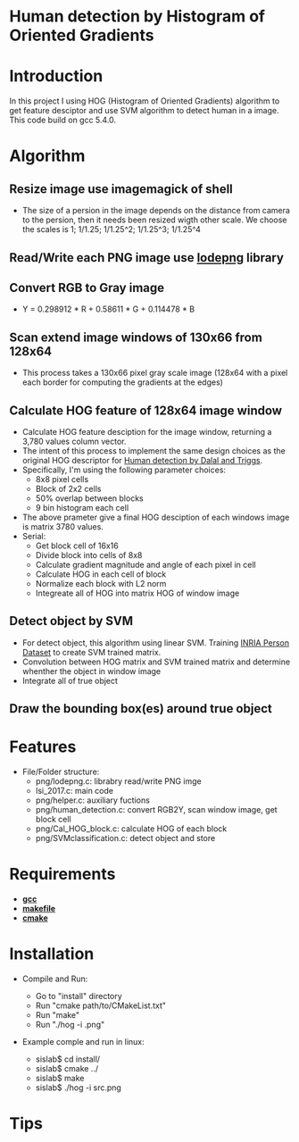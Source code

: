 <!---
t:/*******************************************************************************
// Project name   : LSI Design Contet
// File name      : REAME.md
// Created date   : Wed 22 Mar 2017
// Author         : Huy Hung Ho
// Last modified  : Wed 22 Mar 2017
// Desc           :
*******************************************************************************/
-->
Human detection by Histogram of Oriented Gradients
==================================================

# Introduction
In this project I using HOG (Histogram of Oriented Gradients) algorithm to
get feature desciptor and use SVM algorithm to detect human in a image. This
code build on gcc 5.4.0.


# Algorithm
## Resize image use imagemagick of shell
* The size of a persion in the image depends on the distance from camera to the
  persion, then it needs been resized wigth other scale. We choose the scales is 1; 1/1.25; 1/1.25^2; 1/1.25^3; 1/1.25^4

## Read/Write each PNG image use [lodepng](http://lodev.org/lodepng/) library

## Convert RGB to Gray image
* Y = 0.298912 * R + 0.58611 * G + 0.114478 * B

## Scan extend image windows of 130x66 from 128x64
* This process takes a 130x66 pixel gray scale image (128x64 with a pixel each
border for computing the gradients at the edges)

## Calculate HOG feature of 128x64 image window
* Calculate HOG feature desciption for the image window, returning a 3,780 values column vector.
* The intent of this process to implement the same design choices as the original HOG descriptor for [Human detection by Dalal and Triggs](http://ieeexplore.ieee.org/document/1467360/).
* Specifically, I'm using the following parameter choices:
	* 8x8 pixel cells
	* Block of 2x2 cells
	* 50% overlap between blocks
	* 9 bin histogram each cell
* The above prameter give a final HOG desciption of each windows image is matrix
  3780 values.
* Serial:
	* Get block cell of 16x16
	* Divide block into cells of 8x8
	* Calculate gradient magnitude and angle of each pixel in cell
	* Calculate HOG in each cell of block
	* Normalize each block with L2 norm
	* Integreate all of HOG into matrix HOG of window image

## Detect object by SVM
* For detect object, this algorithm using linear SVM. Training [INRIA Person Dataset](http://pascal.inrialpes.fr/data/human/) to create SVM trained matrix.
* Convolution between HOG matrix and SVM trained matrix and determine whenther the object in window image
* Integrate all of true object

## Draw the bounding box(es) around true object


# Features
* File/Folder structure:
	* png/lodepng.c:		librabry read/write PNG imge
	* lsi_2017.c:			main code
	* png/helper.c:			auxiliary fuctions
	* png/human_detection.c:	convert RGB2Y, scan window image, get block cell
	* png/Cal_HOG_block.c:		calculate HOG of each block
	* png/SVMclassification.c:	detect object and store

# Requirements
* [**gcc**](https://gcc.gnu.org/)
* [**makefile**](https://www.gnu.org/software/make/manual/make.html)
* [**cmake**](https://cmake.org/)


# Installation
* Compile and Run:
	* Go to "install" directory
	* Run "cmake path/to/CMakeList.txt"
	* Run "make"
	* Run "./hog -i <file>.png"

* Example comple and run in linux:
	* sislab$ cd install/
	* sislab$ cmake ../
	* sislab$ make
	* sislab$ ./hog -i src.png


# Tips


